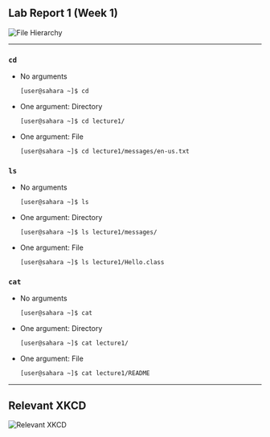 ## Lab Report 1 (Week 1)

![File Hierarchy](https://jacoblee23.github.io/CSE-15L-Lab-Reports/assets/week-1/file-hierarchy.png)

***

### `cd`

- No arguments

  ```bash
  [user@sahara ~]$ cd
  ```

- One argument: Directory

  ```bash
  [user@sahara ~]$ cd lecture1/
  ```

- One argument: File

  ```bash
  [user@sahara ~]$ cd lecture1/messages/en-us.txt
  ```

### `ls`

- No arguments

  ```bash
  [user@sahara ~]$ ls
  ```

- One argument: Directory

  ```bash
  [user@sahara ~]$ ls lecture1/messages/
  ```

- One argument: File

  ```bash
  [user@sahara ~]$ ls lecture1/Hello.class
  ```

### `cat`

- No arguments

  ```bash
  [user@sahara ~]$ cat
  ```

- One argument: Directory

  ```bash
  [user@sahara ~]$ cat lecture1/
  ```

- One argument: File

  ```bash
  [user@sahara ~]$ cat lecture1/README
  ```

---

## Relevant XKCD

![Relevant XKCD](https://www.explainxkcd.com/wiki/images/b/bd/server_problem.png)
